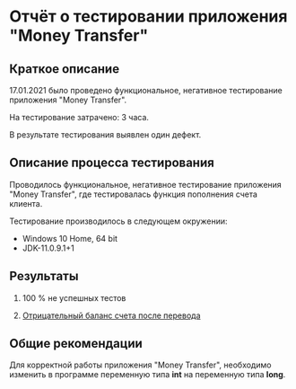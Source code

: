 # Отчёт о тестировании приложения "Money Transfer"

## Краткое описание

17.01.2021 было проведено функциональное, негативное  тестирование приложения "Money Transfer".

На тестирование затрачено: 3 часа.

В результате тестирования выявлен один дефект.

## Описание процесса тестирования

Проводилось функциональное, негативное тестирование приложения "Money Transfer", где тестировалась функция пополнения счета клиента. 

Тестирование производилось в следующем окружении:

* Windows 10 Home, 64 bit
* JDK-11.0.9.1+1

## Результаты

1. 100 % не успешных тестов

1.  [Отрицательный баланс счета после перевода](https://github.com/verakirillova/java_2_1/issues/1)

## Общие рекомендации

Для корректной работы приложения "Money Transfer", необходимо изменить в программе переменную типа **int** на переменную типа **long**.


